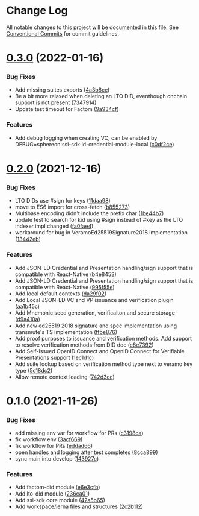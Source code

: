 # Change Log

All notable changes to this project will be documented in this file.
See [Conventional Commits](https://conventionalcommits.org) for commit guidelines.

# [0.3.0](https://github.com/Sphereon-Opensource/SSI-SDK/compare/v0.2.0...v0.3.0) (2022-01-16)


### Bug Fixes

* Add missing suites exports ([4a3b8ce](https://github.com/Sphereon-Opensource/SSI-SDK/commit/4a3b8ce93e36c55b3b17884e262db9d91c4459e6))
* Be a bit more relaxed when deleting an LTO DID, eventhough onchain support is not present ([7347914](https://github.com/Sphereon-Opensource/SSI-SDK/commit/73479148d6b02c194182370c14a15613dca6fcf2))
* Update test timeout for Factom ([9a934cf](https://github.com/Sphereon-Opensource/SSI-SDK/commit/9a934cfb507af3d5cc8629bb0e8f6fd70f785092))


### Features

* Add debug logging when creating VC, can be enabled by DEBUG=sphereon:ssi-sdk:ld-credential-module-local ([c0df2ce](https://github.com/Sphereon-Opensource/SSI-SDK/commit/c0df2ce8bc67f2e407ef21b65aae6d364c47a6b9))





# [0.2.0](https://github.com/Sphereon-Opensource/SSI-SDK/compare/v0.1.0...v0.2.0) (2021-12-16)


### Bug Fixes

* LTO DIDs use #sign for keys ([11daa98](https://github.com/Sphereon-Opensource/SSI-SDK/commit/11daa98c804232b9fad32d60afa707e86881b5bb))
* move to ES6 import for cross-fetch ([b855273](https://github.com/Sphereon-Opensource/SSI-SDK/commit/b85527391fd2072c427dc34a69ad026b60a70be0))
* Multibase encoding didn't include the prefix char ([1be44b7](https://github.com/Sphereon-Opensource/SSI-SDK/commit/1be44b7f281b82370a59a321f25057bee34d58de))
* update test to search for kid using #sign instead of #key as the LTO indexer impl changed ([fa0fae4](https://github.com/Sphereon-Opensource/SSI-SDK/commit/fa0fae43935e7c64e4d5628fb5cdd3dc8af447ce))
* workaround for bug in VeramoEd25519Signature2018 implementation ([13442eb](https://github.com/Sphereon-Opensource/SSI-SDK/commit/13442eb417b809751133dfaf43e1fa0a703f2f80))


### Features

* Add JSON-LD Credential and Presentation handling/sign support that is compatible with React-Native ([b4e8453](https://github.com/Sphereon-Opensource/SSI-SDK/commit/b4e84534175c58aa7c744212099a69e852b1f299))
* Add JSON-LD Credential and Presentation handling/sign support that is compatible with React-Native ([995f55e](https://github.com/Sphereon-Opensource/SSI-SDK/commit/995f55efd5237e3fbd76e6569e09ee3bbcbb686c))
* Add local default contexts ([da29f02](https://github.com/Sphereon-Opensource/SSI-SDK/commit/da29f0290b21eab7d23027a7827ea967d1c3d1fa))
* Add Local JSON-LD VC and VP issuance and verification plugin ([aa1b45c](https://github.com/Sphereon-Opensource/SSI-SDK/commit/aa1b45c2e118c5fb4c80b70d0544cf301b2a40c7))
* Add Mnemonic seed generation, verificaiton and secure storage ([d9a410a](https://github.com/Sphereon-Opensource/SSI-SDK/commit/d9a410a2cfd576afc885c6882e448c6d9e15f137))
* Add new ed25519 2018 signature and spec implementation using transmute's TS implementation ([ffbe876](https://github.com/Sphereon-Opensource/SSI-SDK/commit/ffbe8760e1dc69964ba92aa0d8127274fcff61ac))
* Add proof purposes to issuance and verification methods. Add support to resolve verification methods from DID doc ([c8e7392](https://github.com/Sphereon-Opensource/SSI-SDK/commit/c8e739227d226ac06619d20a4de0886236e05269))
* Add Self-Issued OpenID Connect and OpenID Connect for Verifiable Presentations support ([1ec1d1c](https://github.com/Sphereon-Opensource/SSI-SDK/commit/1ec1d1cacd08f12d4c21a8d72dfb51430f78deb3))
* Add suite lookup based on verification method type next to veramo key type ([5c18dc2](https://github.com/Sphereon-Opensource/SSI-SDK/commit/5c18dc2a2f61ddff213595408ad10b62a5e83476))
* Allow remote context loading ([742d3cc](https://github.com/Sphereon-Opensource/SSI-SDK/commit/742d3ccfffb36a658e7a48b8feeb65fe3eb409e5))





# 0.1.0 (2021-11-26)


### Bug Fixes

* add missing env var for workflow for PRs ([c3198ca](https://github.com/Sphereon-Opensource/SSI-SDK/commit/c3198ca86afb9017bdb20f5c007245fb0aed51f2))
* fix workflow env ([3acf669](https://github.com/Sphereon-Opensource/SSI-SDK/commit/3acf6699e768b1aa64dd82fb1abd5b11110af3da))
* fix workflow for PRs ([eddad66](https://github.com/Sphereon-Opensource/SSI-SDK/commit/eddad66e9e92e5eae6a3e7ec8cf5848591a76bec))
* open handles and logging after test completes ([8cca899](https://github.com/Sphereon-Opensource/SSI-SDK/commit/8cca899ff73c45564589c89d1635d0ba23b3e544))
* sync main into develop ([143927c](https://github.com/Sphereon-Opensource/SSI-SDK/commit/143927c063bea8153c19cd0ee06b329632ada5b0))


### Features

* Add factom-did module ([e6e3cfb](https://github.com/Sphereon-Opensource/SSI-SDK/commit/e6e3cfb0e992df6f6caf776f0b27cfc7fe85f078))
* Add lto-did module ([236ca01](https://github.com/Sphereon-Opensource/SSI-SDK/commit/236ca0101951186b224aee51f49b3ab77148d64b))
* Add ssi-sdk core module ([42a5b65](https://github.com/Sphereon-Opensource/SSI-SDK/commit/42a5b65fa3795284fc16b06d2a36c4bf4ea87668))
* Add workspace/lerna files and structures ([2c2b112](https://github.com/Sphereon-Opensource/SSI-SDK/commit/2c2b11244c2e5e3d2d1b1db76af3d86ec300bc72))
